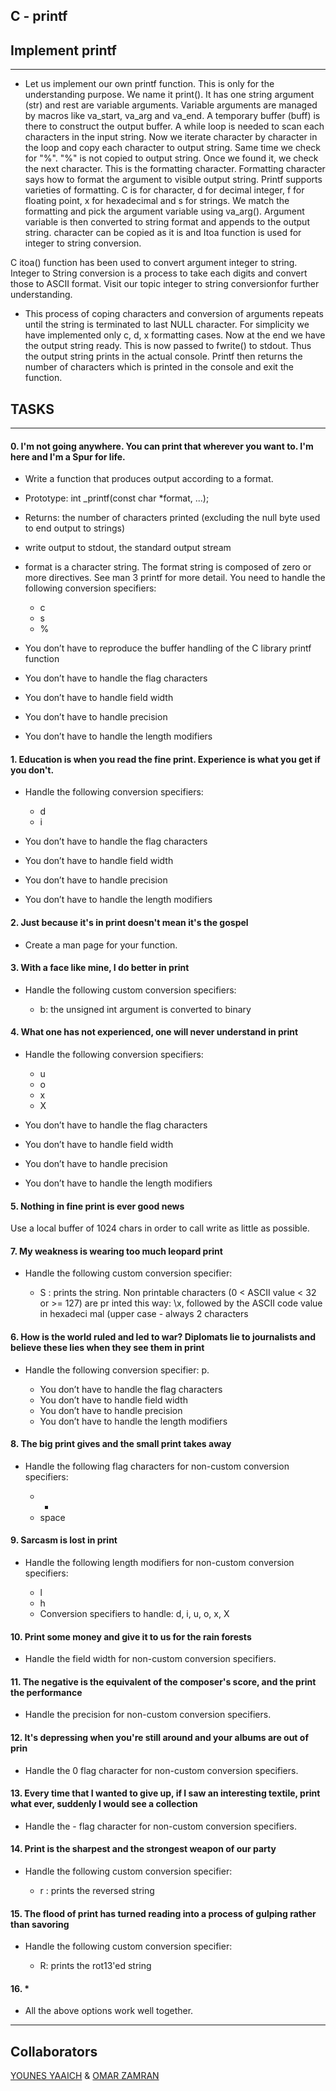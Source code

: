 ## C - printf


## Implement printf

----
- Let us implement our own printf function. This is only for the understanding purpose. We name it print(). It has one string argument (str) and rest are variable arguments. Variable arguments are managed by macros like va_start, va_arg and va_end. A temporary buffer (buff) is there to construct the output buffer. A while loop is needed to scan each characters in the input string. Now we iterate character by character in the loop and copy each character to output string. Same time we check for "%". "%" is not copied to output string. Once we found it, we check the next character. This is the formatting character. Formatting character says how to format the argument to visible output string. Printf supports varieties of formatting. C is for character, d for decimal integer, f for floating point, x for hexadecimal and s for strings. We match the formatting and pick the argument variable using va_arg(). Argument variable is then converted to string format and appends to the output string. character can be copied as it is and Itoa function is used for integer to string conversion.

C itoa() function has been used to convert argument integer to string. Integer to String conversion is a process to take each digits and convert those to ASCII format. Visit our topic integer to string conversionfor further understanding.

- This process of coping characters and conversion of arguments repeats until the string is terminated to last NULL character. For simplicity we have implemented only c, d, x formatting cases. Now at the end we have the output string ready. This is now passed to fwrite() to stdout. Thus the output string prints in the actual console. Printf then returns the number of characters which is printed in the console and exit the function.

## TASKS

----

#### 0. I'm not going anywhere. You can print that wherever you want to. I'm here and I'm a Spur for life.

- Write a function that produces output according to a format.

- Prototype: int _printf(const char *format, ...);
- Returns: the number of characters printed (excluding the null byte used to end output to strings)
- write output to stdout, the standard output stream
- format is a character string. The format string is composed of zero or more directives. See man 3 printf for more detail. You need to handle the following conversion specifiers:
	- c
	- s
	- %
- You don’t have to reproduce the buffer handling of the C library printf function
- You don’t have to handle the flag characters
- You don’t have to handle field width
- You don’t have to handle precision
- You don’t have to handle the length modifiers

#### 1. Education is when you read the fine print. Experience is what you get if you don't.

- Handle the following conversion specifiers:

	- d
	- i
- You don’t have to handle the flag characters
- You don’t have to handle field width
- You don’t have to handle precision
- You don’t have to handle the length modifiers

#### 2. Just because it's in print doesn't mean it's the gospel

- Create a man page for your function.

#### 3. With a face like mine, I do better in print

- Handle the following custom conversion specifiers:

	- b: the unsigned int argument is converted to binary

#### 4. What one has not experienced, one will never understand in print

- Handle the following conversion specifiers:

	- u
	- o
	- x
	- X
- You don’t have to handle the flag characters
- You don’t have to handle field width
- You don’t have to handle precision
- You don’t have to handle the length modifiers

#### 5. Nothing in fine print is ever good news

Use a local buffer of 1024 chars in order to call write as little as possible.

#### 7. My weakness is wearing too much leopard print

- Handle the following custom conversion specifier:

	- S : prints the string.
		Non printable characters (0 < ASCII value < 32 or >= 127) are pr		inted this way: \x, followed by the ASCII code value in hexadeci		mal (upper case - always 2 characters

#### 6. How is the world ruled and led to war? Diplomats lie to journalists and believe these lies when they see them in print

- Handle the following conversion specifier: p.

	- You don’t have to handle the flag characters
	- You don’t have to handle field width
	- You don’t have to handle precision
	- You don’t have to handle the length modifiers

#### 8. The big print gives and the small print takes away

- Handle the following flag characters for non-custom conversion specifiers:

	- +
	- space

#### 9. Sarcasm is lost in print

- Handle the following length modifiers for non-custom conversion specifiers:

	- l
	- h
	- Conversion specifiers to handle: d, i, u, o, x, X

#### 10. Print some money and give it to us for the rain forests

- Handle the field width for non-custom conversion specifiers.

#### 11. The negative is the equivalent of the composer's score, and the print the performance
- Handle the precision for non-custom conversion specifiers.

#### 12. It's depressing when you're still around and your albums are out of prin

- Handle the 0 flag character for non-custom conversion specifiers.

#### 13. Every time that I wanted to give up, if I saw an interesting textile, print what ever, suddenly I would see a collection

- Handle the - flag character for non-custom conversion specifiers.

#### 14. Print is the sharpest and the strongest weapon of our party

- Handle the following custom conversion specifier:

	- r : prints the reversed string

#### 15. The flood of print has turned reading into a process of gulping rather than savoring

- Handle the following custom conversion specifier:

	- R: prints the rot13'ed string

#### 16. *

- All the above options work well together.

----
## Collaborators
[YOUNES YAAICH](https://www.github.com/natsopp) & [OMAR ZAMRAN](https://github.com/davidson961)
